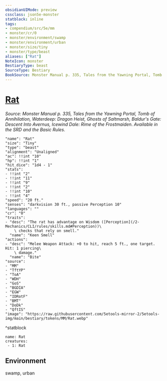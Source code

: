 ```yaml
---
obsidianUIMode: preview
cssclass: json5e-monster
statblock: inline
tags:
- compendium/src/5e/mm
- monster/cr/0
- monster/environment/swamp
- monster/environment/urban
- monster/size/tiny
- monster/type/beast
aliases: ["Rat"]
NoteIcon: monster
BestiaryType: beast
SourceType: Bestiary
BookSource: Monster Manual p. 335, Tales from the Yawning Portal, Tomb of Annihilation, Waterdeep: Dragon Heist, Ghosts of Saltmarsh, Baldur's Gate: Descent Into Avernus, Icewind Dale: Rime of the Frostmaiden. Available in the SRD and the Basic Rules.
---
```

# [Rat](2-Mechanics\CLI\bestiary\beast/rat.md)
*Source: Monster Manual p. 335, Tales from the Yawning Portal, Tomb of Annihilation, Waterdeep: Dragon Heist, Ghosts of Saltmarsh, Baldur's Gate: Descent Into Avernus, Icewind Dale: Rime of the Frostmaiden. Available in the SRD and the Basic Rules.*  

```statblock
"name": "Rat"
"size": "Tiny"
"type": "beast"
"alignment": "Unaligned"
"ac": !!int "10"
"hp": !!int "1"
"hit_dice": "1d4 - 1"
"stats":
- !!int "2"
- !!int "11"
- !!int "9"
- !!int "2"
- !!int "10"
- !!int "4"
"speed": "20 ft."
"senses": "darkvision 30 ft., passive Perception 10"
"languages": ""
"cr": "0"
"traits":
- "desc": "The rat has advantage on Wisdom ([Perception](/2-Mechanics/CLI/rules/skills.md#Perception))\
    \ checks that rely on smell."
  "name": "Keen Smell"
"actions":
- "desc": "Melee Weapon Attack: +0 to hit, reach 5 ft., one target. Hit: 1 piercing\
    \ damage."
  "name": "Bite"
"source":
- "MM"
- "TftYP"
- "ToA"
- "WDH"
- "GoS"
- "BGDIA"
- "EGW"
- "IDRotF"
- "BMT"
- "DoDk"
- "QftIS"
"image": "https://raw.githubusercontent.com/5etools-mirror-2/5etools-img/main/bestiary/tokens/MM/Rat.webp"
```
^statblock

```encounter-table
name: Rat
creatures:
 - 1: Rat
```

## Environment

swamp, urban